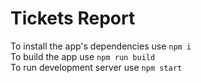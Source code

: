 # Tickets Report
To install the app's dependencies use <code>npm i</code></br>
To build the app use <code>npm run build</code></br>
To run development server use <code>npm start</code></br>
